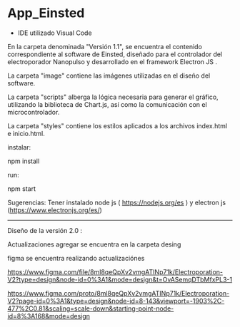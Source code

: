 # App_Einsted

- IDE utilizado Visual Code

En la carpeta denominada "Versión 1.1", se encuentra el contenido correspondiente al software de Einsted, diseñado para el controlador del electroporador Nanopulso y desarrollado en el framework Electron JS .

La carpeta "image" contiene las imágenes utilizadas en el diseño del software.

La carpeta "scripts" alberga la lógica necesaria para generar el gráfico, utilizando la biblioteca de Chart.js, así como la comunicación con el microcontrolador.

La carpeta "styles" contiene los estilos aplicados a los archivos index.html e inicio.html.

instalar:

npm install

run:

npm start

Sugerencias: Tener instalado node js ( https://nodejs.org/es ) y electron js (https://www.electronjs.org/es/) 

-----------------------------------------------------------------------------------------------------------------------------------------------------------------------
Diseño de la versión 2.0 :

Actualizaciones agregar se encuentra en la carpeta desing

figma se encuentra realizando actualizaciónes

https://www.figma.com/file/8ml8qeQpXv2vmgATINp71k/Electroporation-V2?type=design&node-id=0%3A1&mode=design&t=OvASemqDTbMfxPL3-1

https://www.figma.com/proto/8ml8qeQpXv2vmgATINp71k/Electroporation-V2?page-id=0%3A1&type=design&node-id=8-143&viewport=-1903%2C-477%2C0.81&scaling=scale-down&starting-point-node-id=8%3A168&mode=design


